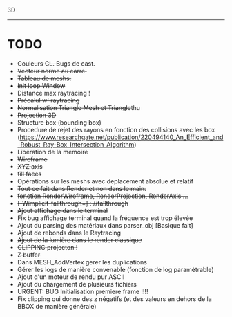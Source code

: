 3D

---

# TODO
- ~~Couleurs CL. Bugs de cast.~~
- ~~Vecteur norme au carre.~~
- ~~Tableau de meshs.~~
- ~~Init loop Window~~
- Distance max raytracing !
- ~~Précalul w' raytracing~~
- ~~Normalisation Triangle Mesh et Triangle~~thu
- ~~Projection 3D~~
- ~~Structure box (bounding box)~~
- Procedure de rejet des rayons en fonction des collisions avec les box (https://www.researchgate.net/publication/220494140_An_Efficient_and_Robust_Ray-Box_Intersection_Algorithm)
- Liberation de la memoire
- ~~Wireframe~~
- ~~XYZ axis~~
- ~~fill faces~~
- Opérations sur les meshs avec deplacement absolue et relatif
- ~~Tout ce fait dans Render et non dans le main.~~
- ~~fonction RenderWireframe, RenderProjection, RenderAxis ...~~
- ~~[-Wimplicit-fallthrough=] : //fallthrough~~
- ~~Ajout affichage dans le terminal~~
- Fix bug affichage terminal quand la fréquence est trop élevée
- Ajout du parsing des matériaux dans parser_obj [Basique fait]
- Ajout de rebonds dans le Raytracing
- ~~Ajout de la lumière dans le render classique~~
- ~~CLIPPING projecton !~~
- ~~Z buffer~~
- Dans MESH_AddVertex gerer les duplications
- Gérer les logs de manière convenable (fonction de log paramètrable)
- Ajout d'un moteur de rendu pur ASCII
- Ajout du chargement de plusieurs fichiers
- URGENT: BUG Initialisation premiere frame !!!!
- Fix clipping qui donne des z négatifs (et des valeurs en dehors de la BBOX de manière générale)
